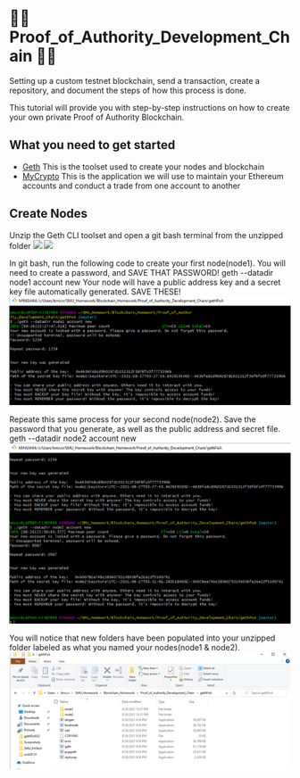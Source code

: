 # 🧱🔗 Proof_of_Authority_Development_Chain 🧱🔗
Setting up a custom testnet blockchain, send a transaction, create a repository, and document the steps of how this process is done.

This tutorial will provide you with step-by-step instructions on how to create your own private Proof of Authority Blockchain.
## What you need to get started
* [Geth](https://geth.ethereum.org/docs/install-and-build/installing-geth)
This is the toolset used to create your nodes and blockchain
* [MyCrypto](https://download.mycrypto.com/)
This is the application we will use to maintain your Ethereum accounts and conduct a trade from one account to another

## Create Nodes
Unzip the Geth CLI toolset and open a git bash terminal from the unzipped folder
![](Screenshots/1unzip_geth_alltools_folder.png)
![](Screenshots/2open_terminal_in_unqipped_folder.png)

In git bash, run the following code to create your first node(node1). You will need to create a password, and SAVE THAT PASSWORD!
geth --datadir node1 account new
Your node will have a public address key and a secret key file automatically generated. SAVE THESE!
![](Screenshots/3create_node1.png)

Repeate this same process for your second node(node2). Save the password that you generate, as well as the public address and secret file.
geth --datadir node2 account new
![](Screenshots/4create_node2.png)

You will notice that new folders have been populated into your unzipped folder labeled as what you named your nodes(node1 & node2).
![](Screenshots/5_new_folders_populated_nodes.png)